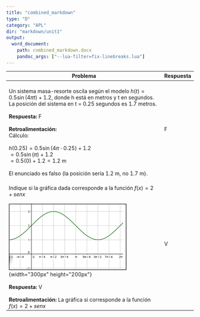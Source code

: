 ```yaml
---
title: "combined_markdown"
type: "D"
category: "APL"
dir: "markdown/unit1"
output:
  word_document:
    path: combined_markdown.docx
    pandoc_args: ["--lua-filter=fix-linebreaks.lua"]
---
```


| Problema | Respuesta |
|----------|--------|
| <br>Un sistema masa-resorte oscila según el modelo $h(t) = 0.5\sin(4\pi t) + 1.2$, donde h está en metros y t en segundos. La posición del sistema en t = 0.25 segundos es 1.7 metros.<br><br>**Respuesta:** F<br><br>**Retroalimentación:**<br>Cálculo:<br><br>$h(0.25) = 0.5\sin(4\pi \cdot 0.25) + 1.2$<br>$= 0.5\sin(\pi) + 1.2$<br>$= 0.5(0) + 1.2 = 1.2$ m<br><br>El enunciado es falso (la posición sería 1.2 m, no 1.7 m). | F |
| <br>Indique si la gráfica dada corresponde a la función $f(x) = 2 + {sen}x$                      <br><br>![](/assets/01.png){width="300px" height="200px"}<br><br>**Respuesta:** V<br><br>**Retroalimentación:** La gráfica si corresponde a la función      <br>                $f(x) = 2 + {sen}x$               | V |
